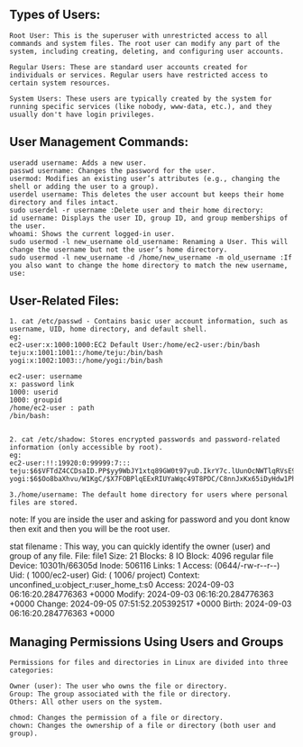## Types of Users:
```
Root User: This is the superuser with unrestricted access to all commands and system files. The root user can modify any part of the system, including creating, deleting, and configuring user accounts.

Regular Users: These are standard user accounts created for individuals or services. Regular users have restricted access to certain system resources.

System Users: These users are typically created by the system for running specific services (like nobody, www-data, etc.), and they usually don't have login privileges.
```
## User Management Commands:
```
useradd username: Adds a new user.
passwd username: Changes the password for the user.
usermod: Modifies an existing user’s attributes (e.g., changing the shell or adding the user to a group).
userdel username: This deletes the user account but keeps their home directory and files intact.
sudo userdel -r username :Delete user and their home directory:
id username: Displays the user ID, group ID, and group memberships of the user.
whoami: Shows the current logged-in user.
sudo usermod -l new_username old_username: Renaming a User. This will change the username but not the user’s home directory.
sudo usermod -l new_username -d /home/new_username -m old_username :If you also want to change the home directory to match the new username, use:

```

## User-Related Files:
```
1. cat /etc/passwd - Contains basic user account information, such as username, UID, home directory, and default shell.
eg: 
ec2-user:x:1000:1000:EC2 Default User:/home/ec2-user:/bin/bash
teju:x:1001:1001::/home/teju:/bin/bash
yogi:x:1002:1003::/home/yogi:/bin/bash

ec2-user: username
x: password link
1000: userid
1000: groupid
/home/ec2-user : path
/bin/bash: 


2. cat /etc/shadow: Stores encrypted passwords and password-related information (only accessible by root).
eg:
ec2-user:!!:19920:0:99999:7:::
teju:$6$VFTdZ4CCDsaID.PP$yy9WbJY1xtq89GW0t97yuD.IkrY7c.lUunOcNWTlqRVsE9fkUHORTLjPMWm0WplvzoF9ko1S/asNHRoDrIcRo1:19970:0:99999:7:::
yogi:$6$Oo8baXhvu/W1KgC/$X7FOBPlqEExRIUYaWqc49T8PDC/C8nnJxKx65iDyHdw1PhgaFw3o5EEX6j6ajdFLY/HI2bPuONImuHfcvTx9d1:19970:0:99999:7:::

3./home/username: The default home directory for users where personal files are stored.
```
note: If you are inside the user and asking for password and you dont know then exit and then you will be the root user.

stat filename : This way, you can quickly identify the owner (user) and group of any file.
File: file1
  Size: 21              Blocks: 8          IO Block: 4096   regular file
Device: 10301h/66305d   Inode: 506116      Links: 1
Access: (0644/-rw-r--r--)  Uid: ( 1000/ec2-user)   Gid: ( 1006/ project)
Context: unconfined_u:object_r:user_home_t:s0
Access: 2024-09-03 06:16:20.284776363 +0000
Modify: 2024-09-03 06:16:20.284776363 +0000
Change: 2024-09-05 07:51:52.205392517 +0000
 Birth: 2024-09-03 06:16:20.284776363 +0000


## Managing Permissions Using Users and Groups
```
Permissions for files and directories in Linux are divided into three categories:

Owner (user): The user who owns the file or directory.
Group: The group associated with the file or directory.
Others: All other users on the system.

chmod: Changes the permission of a file or directory.
chown: Changes the ownership of a file or directory (both user and group).
```